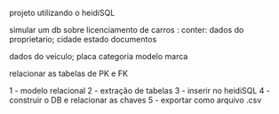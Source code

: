 projeto utilizando o heidiSQL

simular um db sobre licenciamento de carros :
conter:
dados do proprietario;
cidade
estado
documentos

dados do veiculo;
placa
categoria 
modelo
marca 

relacionar as tabelas de PK e  FK

1 - modelo relacional
2 - extração de tabelas
3 - inserir no heidiSQL
4 - construir o DB  e relacionar as chaves
5 - exportar como arquivo .csv